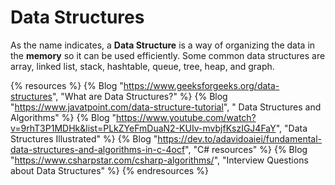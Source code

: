 # Data Structures

As the name indicates, a **Data Structure** is a way of organizing the data in the **memory** so it can be used efficiently. Some common data structures are array, linked list, stack, hashtable, queue, tree, heap, and graph.

{% resources %}
  {% Blog "https://www.geeksforgeeks.org/data-structures", "What are Data Structures?" %}
  {% Blog "https://www.javatpoint.com/data-structure-tutorial", " Data Structures and Algorithms" %}
  {% Blog "https://www.youtube.com/watch?v=9rhT3P1MDHk&list=PLkZYeFmDuaN2-KUIv-mvbjfKszIGJ4FaY", "Data Structures Illustrated" %}
  {% Blog "https://dev.to/adavidoaiei/fundamental-data-structures-and-algorithms-in-c-4ocf", "C# resources" %}
  {% Blog "https://www.csharpstar.com/csharp-algorithms/", "Interview Questions about Data Structures" %}
{% endresources %}
